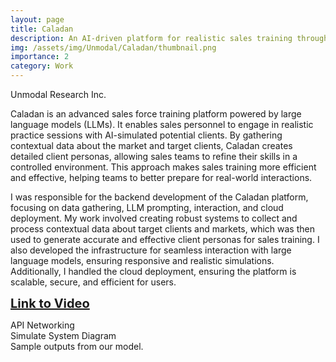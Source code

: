 ```yaml
---
layout: page
title: Caladan
description: An AI-driven platform for realistic sales training through simulated client interactions
img: /assets/img/Unmodal/Caladan/thumbnail.png
importance: 2
category: Work
---
```


Unmodal Research Inc.

Caladan is an advanced sales force training platform powered by large language models (LLMs). It enables sales personnel to engage in realistic practice sessions with AI-simulated potential clients. By gathering contextual data about the market and target clients, Caladan creates detailed client personas, allowing sales teams to refine their skills in a controlled environment. This approach makes sales training more efficient and effective, helping teams to better prepare for real-world interactions.

I was responsible for the backend development of the Caladan platform, focusing on data gathering, LLM prompting, interaction, and cloud deployment. My work involved creating robust systems to collect and process contextual data about target clients and markets, which was then used to generate accurate and effective client personas for sales training. I also developed the infrastructure for seamless interaction with large language models, ensuring responsive and realistic simulations. Additionally, I handled the cloud deployment, ensuring the platform is scalable, secure, and efficient for users.


<a href="https://www.youtube.com/playlist?list=PLQj3Su353trwYVG-8IaqRaT-ilFBj5IfM" target="_blank" style="font-size: 20px; font-weight: bold;">Link to Video</a>

<div class="row">
    <div class="col-sm mt-3 mt-md-0">
        <img class="img-fluid rounded z-depth-1" src="{{ '/assets/img/Unmodal/Caladan/API Networking.png' | relative_url }}" alt="" title="example image"/>
    </div>
</div>
<div class="caption">
API Networking
</div>

<div class="row">
    <div class="col-sm mt-3 mt-md-0">
        <img class="img-fluid rounded z-depth-1" src="{{ '/assets/img/Unmodal/Caladan/Simulate System Diagram.png' | relative_url }}" alt="" title="example image"/>
    </div>
</div>
<div class="caption">
Simulate System Diagram
</div>

<div class="row justify-content-sm-center">
    <div class="col-sm-4 mt-3 mt-md-0">
        <img class="img-fluid rounded z-depth-1" src="{{ '/assets/img/Unmodal/Caladan/1.png' | relative_url }}" alt="" title="example image"/>
    </div>
    <div class="col-sm-4 mt-3 mt-md-0">
        <img class="img-fluid rounded z-depth-1" src="{{ '/assets/img/Unmodal/Caladan/2.png' | relative_url }}" alt="" title="example image"/>
    </div>
    <div class="col-sm-4 mt-3 mt-md-0">
        <img class="img-fluid rounded z-depth-1" src="{{ '/assets/img/Unmodal/Caladan/3.png' | relative_url }}" alt="" title="example image"/>
    </div>
    <div class="col-sm-4 mt-3 mt-md-0">
        <img class="img-fluid rounded z-depth-1" src="{{ '/assets/img/Unmodal/Caladan/4.png' | relative_url }}" alt="" title="example image"/>
    </div>
     <div class="col-sm-4 mt-3 mt-md-0">
        <img class="img-fluid rounded z-depth-1" src="{{ '/assets/img/Unmodal/Caladan/5.png' | relative_url }}" alt="" title="example image"/>
    </div>
</div>
<div class="caption">
    Sample outputs from our model.
</div>
